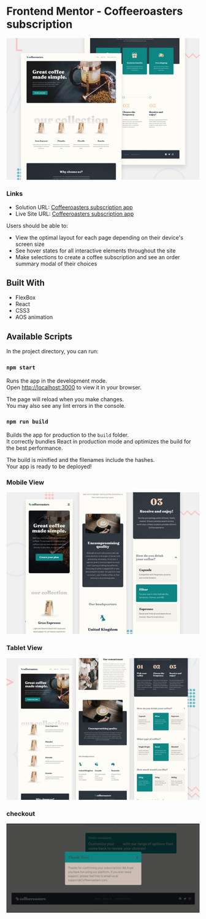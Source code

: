 # Frontend Mentor - Coffeeroasters subscription

![Design desktop preview for the Coffeeroasters subscription app ](./src/assets/coffeeroasters%20subscription%20preview.jpg)


### Links
- Solution URL: [Coffeeroasters subscription app](https://github.com/sukanyagurav/coffeeroasters-subscription-site)
- Live Site URL: [Coffeeroasters subscription app](https://cofferoasters-subscription-site-fm.netlify.app/)


Users should be able to:

- View the optimal layout for each page depending on their device's screen size
- See hover states for all interactive elements throughout the site
- Make selections to create a coffee subscription and see an order summary modal of their choices


## Built With 
- FlexBox 
- React
- CSS3
- AOS animation

## Available Scripts

In the project directory, you can run:

### `npm start`

Runs the app in the development mode.\
Open [http://localhost:3000](http://localhost:3000) to view it in your browser.

The page will reload when you make changes.\
You may also see any lint errors in the console.

### `npm run build`

Builds the app for production to the `build` folder.\
It correctly bundles React in production mode and optimizes the build for the best performance.

The build is minified and the filenames include the hashes.\
Your app is ready to be deployed!

### Mobile View
![Design mobile preview for Coffeeroasters subscription app ](./src/assets/mobileView.jpg)

### Tablet View
![Design  tablet preview for Coffeeroasters subscription app ](./src/assets/tabletView.jpg)

### checkout 
![Design  checkout preview for Coffeeroasters subscription app ](./src/assets/checkout%20success.png)